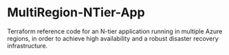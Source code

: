 # MultiRegion-NTier-App
Terraform reference code for an N-tier application running in multiple Azure regions, in order to achieve high availability and a robust disaster recovery infrastructure.
